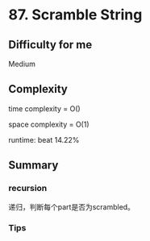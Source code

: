 # 87. Scramble String
## Difficulty for me

Medium

## Complexity
time complexity = O()

space complexity = O(1)

runtime: beat 14.22%

## Summary
### recursion

递归，判断每个part是否为scrambled。

### Tips

